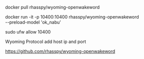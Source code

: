

docker pull rhasspy/wyoming-openwakeword

docker run -it -p 10400:10400 rhasspy/wyoming-openwakeword \
    --preload-model 'ok_nabu'

sudo ufw allow 10400


Wyoming Protocol add host ip and port

https://github.com/rhasspy/wyoming-openwakeword
